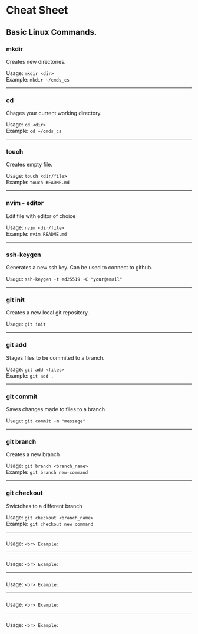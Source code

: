 # Cheat Sheet

## Basic Linux Commands.

### mkdir

Creates new directories.

Usage:   `mkdir <dir>` <br>
Example: `mkdir ~/cmds_cs` 

---

### cd

Chages your current working directory.

Usage:   `cd <dir>` <br>
Example: `cd ~/cmds_cs`

---

### touch

Creates empty file.

Usage: `touch <dir/file>` <br>
Example: `touch README.md`

---

### nvim - editor 

Edit file with editor of choice

Usage:   `nvim <dir/file>` <br>
Example: `nvim README.md`

---

### ssh-keygen

Generates a new ssh key. Can be used to connect to github.

Usage:   `ssh-keygen -t ed25519 -C "your@email"` <br>

---

### git init 

Creates a new local git repository.

Usage:   `git init` <br>

---

### git add 

Stages files to be commited to a branch.

Usage:   `git add <files>` <br>
Example: `git add .` 

---

### git commit 

Saves changes made to files to a branch

Usage:   `git commit -m "message"` <br>

---

### git branch 

Creates a new branch

Usage:   `git branch <branch_name>` <br>
Example: `git branch new-command`

---

### git checkout 

Swictches to a different branch

Usage:   `git checkout <branch_name>` <br>
Example: `git checkout new command`

---

### 



Usage:   `` <br>
Example: ``

---

### 



Usage:   `` <br>
Example: ``

---

### 



Usage:   `` <br>
Example: ``

---

### 



Usage:   `` <br>
Example: ``

---

### 



Usage:   `` <br>
Example: ``
